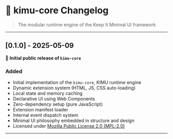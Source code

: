 # 🧩 kimu-core Changelog
> The modular runtime engine of the Keep It Minimal UI framework

---

## [0.1.0] - 2025-05-09
🎉 **Initial public release of `kimu-core`**

### Added
- Initial implementation of the `kimu-core`, KIMU runtime engine
- Dynamic extension system (HTML, JS, CSS auto-loading)
- Local state and memory caching
- Declarative UI using Web Components
- Zero-dependency setup (pure JavaScript)
- Extension manifest loader
- Internal event dispatch system
- Minimal UI philosophy embedded in structure and design
- Licensed under [Mozilla Public License 2.0 (MPL-2.0)](./LICENSE)

---
